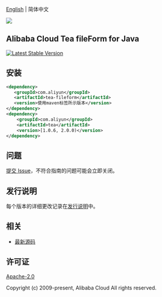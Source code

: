 [English](README.md) | 简体中文

![](https://aliyunsdk-pages.alicdn.com/icons/AlibabaCloud.svg)

## Alibaba Cloud Tea fileForm for Java
[![Latest Stable Version](https://img.shields.io/maven-central/v/com.aliyun/tea-fileform.svg?label=Maven%20Central)](https://search.maven.org/search?q=g:%22com.aliyun%22%20AND%20a:%22tea-fileform%22)


## 安装

```xml
<dependency>
   <groupId>com.aliyun</groupId>
   <artifactId>tea-fileform</artifactId>
   <version>使用maven标签所示版本</version>
</dependency>
<dependency>
    <groupId>com.aliyun</groupId>
    <artifactId>tea</artifactId>
    <version>[1.0.6, 2.0.0)</version>
</dependency>
```

## 问题
[提交 Issue](https://github.com/aliyun/tea-fileform/issues/new)，不符合指南的问题可能会立即关闭。

## 发行说明
每个版本的详细更改记录在[发行说明](./ChangeLog.txt)中。

## 相关
* [最新源码](https://github.com/aliyun/tea-fileform)

## 许可证
[Apache-2.0](http://www.apache.org/licenses/LICENSE-2.0)

Copyright (c) 2009-present, Alibaba Cloud All rights reserved.

